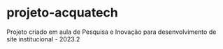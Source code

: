 # projeto-acquatech
Projeto criado em aula de Pesquisa e Inovação para desenvolvimento de site institucional - 2023.2
